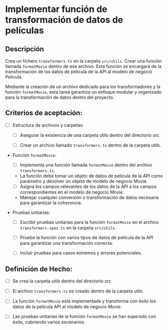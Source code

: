 # Implementar función de transformación de datos de películas

## Descripción

Crea un fichero `transformers.ts` en la carpeta `src/utils`. Crear una función llamada `formatMovie` dentro de ese archivo. Esta función se encargará de la transformación de los datos de película de la API al modelo de negocio Película.

Mediante la creación de un archivo dedicado para los transformadores y la función `formatMovie`, esta tarea garantiza un enfoque modular y organizado para la transformación de datos dentro del proyecto.

## Criterios de aceptación:

- [ ] Estructura de archivos y carpetas:

    - [ ] Asegurar la existencia de una carpeta utils dentro del directorio _src_.

    - [ ] Crear un archivo llamado `transformers.ts` dentro de la carpeta _utils_.

- Función `formatMovie`:

    - [ ] Implementa una función llamada `formatMovie` dentro del archivo `transformers.ts`.

    - La función debe tomar un objeto de datos de película de la API como parámetro y devolver un objeto de modelo de negocio Movie.

    - [ ] Asigna los campos relevantes de los datos de la API a los campos correspondientes en el modelo de negocio Movie.

    - Manejar cualquier conversión o transformación de datos necesaria para garantizar la coherencia.

- Pruebas unitarias:

    - [ ] Escribir pruebas unitarias para la función `formatMovie` en el archivo `transformers.spec.ts` en la carpeta `src/utils`.

    - [ ] Pruebe la función con varios tipos de datos de película de la API para garantizar una transformación correcta.

    - [ ] Incluir pruebas para casos extremos y errores potenciales.

## Definición de Hecho:

- [ ] Se crea la carpeta _utils_ dentro del directorio _src_.

- [ ] El archivo `transformers.ts` es creado dentro de la carpeta _utils_.

- [ ] La función `formatMovie` está implementada y transforma con éxito los datos de la película API al modelo de negocio _Movie_.

- [ ] Las pruebas unitarias de la función `formatMovie` se han superado con éxito, cubriendo varios escenarios.
